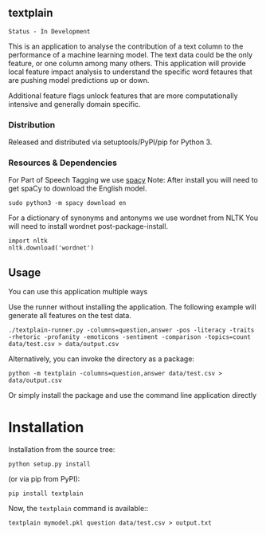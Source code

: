 textplain
----------

```
Status - In Development
```

This is an application to analyse the contribution of a text column to the performance
of a machine learning model. The text data could be the only feature, or one column among
many others. This application will provide local feature impact analysis to understand
the specific word fetaures that are pushing model predictions up or down.

Additional feature flags unlock features that are more computationally intensive and
generally domain specific.


### Distribution

Released and distributed via setuptools/PyPI/pip for Python 3.


### Resources & Dependencies

For Part of Speech Tagging we use [spacy](https://spacy.io/usage/spacy-101)
Note: After install you will need to get spaCy to download the English model.
```
sudo python3 -m spacy download en
```

For a dictionary of synonyms and antonyms we use wordnet from NLTK
You will need to install wordnet post-package-install.
```
import nltk
nltk.download('wordnet')
```


## Usage

You can use this application multiple ways

Use the runner without installing the application. 
The following example will generate all features on the test data.

```
./textplain-runner.py -columns=question,answer -pos -literacy -traits -rhetoric -profanity -emoticons -sentiment -comparison -topics=count data/test.csv > data/output.csv
```

Alternatively, you can invoke the directory as a package:
 
```
python -m textplain -columns=question,answer data/test.csv > data/output.csv
```

Or simply install the package and use the command line application directly


# Installation
Installation from the source tree:

```
python setup.py install
```

(or via pip from PyPI):

```
pip install textplain
```

Now, the ``textplain`` command is available::

```
textplain mymodel.pkl question data/test.csv > output.txt
```


